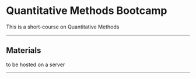 # Quantitative Methods Bootcamp

This is a short-course on Quantitative Methods

---

## Materials

to be hosted on a server

---
